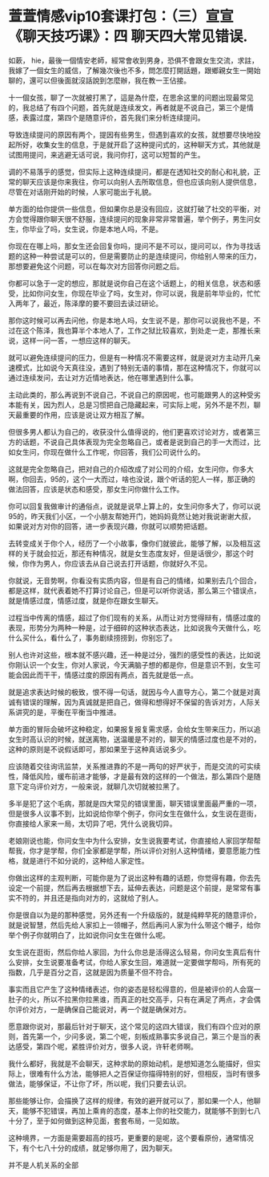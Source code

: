 # 萱萱情感vip10套课打包：（三）宣宣《聊天技巧课》：四 聊天四大常见错误.

如蔌， hie，最後一個情安老師，經常會收到男身，恐俱不會跟女生交流，求註，我嫁了一個女生的威信，了解幾次後也不多，問怎麼打開話題，跟鄉親女生一開始聊的，還可以但後面就沒話說到怎麼辦，我在教一王佔接。

十一個女孩，聊了一次就被打黑了，這是為什麼，在思余这里的问题出现最常见的，我总结了有四个问题，首先就是连续发文，再者就是不说自己，第三个是情感，表露过度，第四个是随意评价，首先我们来分析连续提问。

导致连续提问的原因有两个，提因有些男生，但遇到喜欢的女孩，就想要尽快地投起所好，收集女生的信息，于是就开启了这种提问式的，这种聊天方式，其他就是试图用提问，来逃避无话可说，我问你打，这可以短暂的产生。

调的不易落乎的感觉，但实际上这种连续提问，都是在透知社交的耐心和礼貌，正常的聊天应该是你来我往，你可以向别人去所取信息，但也应该向别人提供信息，尽管在对话刚开始的时候，人家可能出于礼貌。

单方面的给你提供一些信息，但如果你总是没有回应，这就打破了社交的平衡，对方会觉得跟你聊天很不舒服，连续提问的现象非常非常普遍，举个例子，男生问女生，你毕业了吗，女生说，你是本地人吗，不是。

你现在在哪上吗，那女生还会回复你吗，提问不是不可以，提问可以，作为寻找话题的这种一种尝试是可以的，但是需要防止的是连续提问，你给别人带来的压力，那想要避免这个问题，可以在每次对方回答你问题之后。

你都可以急于一定的想应，那就是说你自己在这个话题上，的相关信息，状态和感受，比如你问女生，你现在毕业了吗，女生对，你可以说，我是前年毕业的，忙忙入两年了，最近，陈泽摩的要不要回去读过研论。

那你这时候可以再去问他，你是本地人吗，女生说不是，那你可以说我也不是，不过在这个陈泽，我也算半个本地人了，工作之狱比较喜欢，到处走一走，那推长来说，这样一问一答，一想应这样的聊天。

就可以避免连续提问的压力，但是有一种情况不需要这样，就是说对方主动开几亲速模式，比如说今天真往没，遇到了特别无语的事情，那在这种情况下，你就可以通过连续发问，去让对方近情地表达，他在哪里遇到什么事。

主动此类的，那么再说到不说自己，不说自己的原因呢，也可能跟男人的这种受劣本能有关，因为烈人，总是习惯把自己隐藏起来，可实际上呢，另外不是不烈，聊天最重要的作用，应该是说让双方相互了解。

但很多男人都认为自己的，收获没什么值得说的，他们更喜欢讨论对方，或者第三方的话题，不说自己具体表现为完全忽略自己，或者是说到自己的手一大而过，比如女生问，你现在做什么工作呢，你回答，我们公司说什么的。

这就是完全忽略自己，把对自己的介绍改成了对公司的介绍，女生问你，你多大啊，你回去，95的，这个一大而过，啥也没说，跟个听话的犯人一样，那正确的做法回答，应该是状态和感受，那女生问你做什么工作。

你可以回复我做审计的通俗点，说就是说早上算上的，女生问你多大了，你可以说95的，昨天我们小区，一个小朋友帮她开门，她妈妈竟然让她对我说谢谢大叔，如果说对方对你的回答，进一步表现兴趣，你就可以顺势把话题。

去转变成关于你个人，经历了一个小故事，像你们就彼此，能够了解，以及相互这样的关于就会拉近，那还有种情况，就是女生态度友好，但是话很少，那这个时候，你作为男人，你应该去从自己说去打开话题，你就好久不见。

你就说，无音势啊，你看没有实质内容，但是有自己的情绪，如果别去几个回合，都是这样，就代表着她不打算讨论自己，但是可以听你说话，那么第三个错误点，就是情感过度，情感过度，就是你在跟女生聊天。

过程当中传离的情感，超过了你们现有的关系，从而让对方觉得辩有，情感过度的表现，形势分为两种一种是，过于细碎的这种状态表达，比如说我今天做什么，吃什么买什么，看什么了，事务剧续捞捞到，你别忘了。

别人也许对这些，根本就不感兴趣，还一种是过分，强烈的感受性的表达，比如说你刚认识一个女生，你对人家说，今天满脑子想的都是你，但是意识不到，女生可能会因此而干干，情感过度的原因有两点，首先就是低一点。

就是追求表达时候的极致，恨不得一句话，就因与今人直导方心，第二个就是对真诚有错误的理解，因为真诚就是把自己，做得和想得好不保留的告诉对方，人际关系讲究的是，平衡在平衡当中推进。

单方面的冒际会破坏这种稳定，如果报复报复需求感，会给女生带来压力，所以追女生时高认识的时候，就送离物，送温暖是不对的，聊天的情感过度也是不对的，这种的原则是不说假话即可，那如果至于这种真话说多少。

应该随着交往询讯监禁，关系推进靠的不是一两句的好严状于，而是交流的可实续性，降低风险，缓布前进才能够，才是最有效的这样的一个做法，那么第四个是随意下定乌评价对方，一般来说，就聊几次切就被拉黑了。

多半是犯了这个毛病，那就是四大常见的错误里面，聊天错误里面最严重的一项，但是很多人议事不到，比如说给你举个例子，你问女生在做什么，女生说在逛街，你直接给人家来一局，太切异了吧，凭什么说我切异。

老娘刚说也能，你问女生中为什么安排，女生说我要考试，你直接给人家回学帮帮帮我，你才是学帮，你们全家都是学帮，所以评价对别人这种情绪，要意愿能力性格，就是进行不如分说的，这种给人家定性。

你做出这样的主观判断，可能你是为了说出这种有趣的话题，你觉得有趣，你去先设定一个前提，然后再去根据想下去，延伸去表达，问题是这个前提，是常常有事实不符的，并且还是指向对方的，这就给了别人。

你是很自以为是的那种感觉，另外还有一个升级版的，就是纯粹早死的随意评价，就是说智慧，然后先给人家扣上一领帽子，然后再问人家为什么带这个帽子，给你举个例子你就明白了，比如说你问女生在做什么呢。

女生说在逛街，然后你给人家回，为什么你总是活得这么轻易，你问女生真后有什么安排，女生说要准备考试，你给人家女生回，难道就一定要做学帮吗，所有死的指数，几乎是百分之百，这就是因为质量不但不符合。

事实而且它产生了这种情绪表述，你的姿态是轻松得意的，但是被评价的人会窩一肚子的火，所以不拉黑你拉黑谁，而真正的社交高手，只有在满足了两点，才会偶尔评价对方，一是确保自己能说对，再一个就是确保对方。

愿意跟你说对，那最后针对于聊天，这个常见的这四大错误，我们有四个应对的原则，首先第一个，少问多说，第二个呢，刻板成熟事实多说自己，第三个是当的表达感受，第四个呢，紧胜评价对方，很多人说，许轩老师啊。

我什么都好，我就是不会聊天，这种求助的原始动机，是想知道怎么能描好，但实际上，很难有什么方法，能够把人之百保证你描得特别的好，但相反，当时有很多做法，能够保证，不让你了坏，所以呢，我们只要去认识。

那些能够让你，会描换了这样的规律，有效的避开就可以了，那如果一个人，他聊天，能够不犯错误，再加上乘肯的态度，基本上你的社交能力，就能够不到到七八十分了，至于如何做到这种见面，套套布局，一见如故。

这种境界，一方面是需要超高的技巧，更重要的是呢，这个要看原份，通常情况下，有个七八十分的成绩，就足够你用了，因为聊天。

并不是人机关系的全部